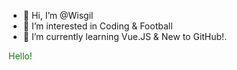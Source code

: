 - 👋 Hi, I’m @Wisgil
- 👀 I’m interested in Coding & Football
- 🌱 I’m currently learning Vue.JS & New to GitHub!.

<p style="color:green">Hello!</p>

<!---
Wisgil/Wisgil is a ✨ special ✨ repository because its `README.md` (this file) appears on your GitHub profile.
You can click the Preview link to take a look at your changes.
--->
